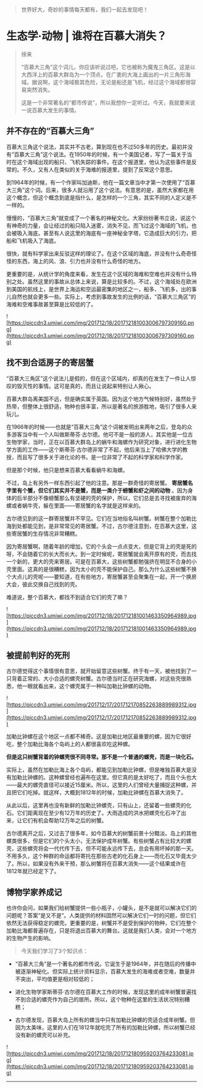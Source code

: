 > 世界好大，奇妙的事情每天都有，我们一起去发现吧！

# 生态学·动物 | 谁将在百慕大消失？

> 徐来
> 
> “百慕大三角”这个词儿，你应该听说过吧，它也被称为魔鬼三角区。这是以大西洋上的百慕大群岛为一个顶点，在广袤的大海上画出的一片三角形海域。据说啊，这个海域极其危险，无论是船还是飞机，经过这个海域都很容易突然消失。
> 
> 这是一个非常著名的“都市传说”，所以我想你一定听过。今天，我就要来说一说百慕大发生的事情。

## 并不存在的“百慕大三角”

百慕大三角这个说法，其实并不古老，算到现在也不过50多年的历史。最初并没有“百慕大三角”这个说法。在1950年的时候，有一个美国记者，写了一篇关于当时在这个海域出现的船只、飞机失踪的事件。在这个报道里，他认为这些事件是反常的。不久，又有人在类似的关于海难的报道里，提到了反常这个意思。

到1964年的时候，有一个作家叫加迪斯，他在一篇文章当中才第一次使用了“百慕大三角”这个词。后来，很多人就沿用了这个说法。有意思的是，虽然大家都在用这个概念，但这个概念到底是指什么，是怎样的一个三角，其实不同的人定义是不一样的。

慢慢的，“百慕大三角”就变成了一个著名的神秘文化。大家纷纷著书立说，说这个有神奇的力量，会让经过的船只陷入迷雾，消失不见，而飞过这个海域的飞机，也会被吸入海底。甚至有人说这里的海底有一座神秘金字塔，它造成巨大的引力，把船和飞机吸入了海底。

很快，就有科学家出来反驳这样的理论了。在这个区域的海底，并没有什么奇奇怪怪的东西，海上的风、浪、引力也并没有什么奇怪的地方。

更重要的是，从统计学的角度来看，发生在这个区域的海难和空难也并没有什么特别之处。虽然这里的事故从总体上来说，算是比较多的。不过，这个海域处在欧洲到美国的航线上，是世界上海运和空运最密集的地区之一，船多、飞机多，出的事儿自然也就会更多一些。实际上，考虑到事故发生的比例的话，“百慕大三角区”的海难和空难事故甚至算是比较低的了。

![https://piccdn3.umiwi.com/img/201712/18/201712181003006797309160.png](https://piccdn3.umiwi.com/img/201712/18/201712181003006797309160.png)

## 找不到合适房子的寄居蟹

“百慕大三角区”这个说法儿是假的，但在这个区域内，却真的在发生了一件让人惊叹的毁灭性的事情。这可是真的，而且让说起来特别让人揪心。

百慕大群岛离美国不远，但是确实属于英国。因为这个地方气候特别好，虽然处于热带，但整体上很舒适，物种也很丰富，所以是著名的旅游胜地，吸引了很多人来玩儿。

在1966年的时候——也就是“百慕大三角”这个词被发明出来两年之后，登岛的众多游客当中有一个人叫做斯蒂芬·古尔德。他可不是一般的游人，其实他是一位古生物学家，当时，正在以百慕大群岛上的蜗牛和海螺作为研究对象，进行进化生物学方面的工作——这个斯蒂芬·古尔德非常了不起，他后来当上了哈佛大学的教授，而且写了很多关于进化论的书，是一位非常了不起的科学家和科学作家。

但是那个时候，他只是想来百慕大看看蜗牛和海螺。

不过，岛上有另外一样东西引起了他的注意。那是一群奇怪的寄居蟹。 **寄居蟹名字里有个蟹，但它们其实并不是蟹，而是一类介于螃蟹和虾之间的动物** 。因为身体的后半部分不像螃蟹那么有坚硬的壳的保护，所以，它们总是去寻找被废弃的海螺或者蜗牛壳，躲在里面——寄居蟹的名字就是这样来的。

古尔德见到的这一群寄居蟹并不罕见。它们在当地俗名叫树蟹。树蟹在整个加勒比海到处都能见到，是非常常见的寄居蟹。不过，古尔德注意到，在百慕大这里，这些寄居蟹的生存情况非常糟糕。

因为寄居蟹啊，随着年龄的增加，它的个头会一点点变大，但是它背上的壳是死的呀，不会随着它的长大而长大。到一定时候呢，寄居蟹就会离开原有的壳，而去找一个新的，更大的壳来寄居。可是在百慕大，这些树蟹都勉强挤在明显不合身的小壳里面。这真的是很糟糕，因为太小的壳不能保护自己。那么为什么这些树蟹不换个大点儿的壳呢——要知道，在有些地方，寄居蟹甚至会聚集在一起，开一个换房大会，彼此交换自己找到的壳。

难道说，整个百慕大，都找不到适合它们的壳了嘛？

![https://piccdn3.umiwi.com/img/201712/18/201712181001463350964989.jpg](https://piccdn3.umiwi.com/img/201712/18/201712181001463350964989.jpg)

## 被提前判好的死刑

古尔德觉得这个事情很有意思，就开始留意这些树蟹。终于有一天，被他找到了一只背着正常的、大小合适的螺壳树蟹。古尔德当时正在研究海螺，对这些壳很熟悉，他一眼就看出来，这个螺壳属于一种叫加勒比钟螺的动物。

![https://piccdn3.umiwi.com/img/201712/17/201712170852263889989312.jpg](https://piccdn3.umiwi.com/img/201712/17/201712170852263889989312.jpg)

加勒比钟螺在这个地区一点都不稀奇。这是加勒比地区最重要的螺，因为它很好吃，整个加勒比海各个岛屿上的人都很喜欢吃这种螺。

 **但是这只树蟹背着的钟螺壳很不同寻常。那不是一个普通的螺壳，而是一块化石。**

实际上，虽然在加勒比海上各个岛屿，都能见到加勒比钟螺，但是唯独百慕大是没有加勒比钟螺的。这种螺曾经也遍布在这里。但它真的是太好吃了，而且个头也大——最大的螺壳直径可以接近15厘米。所以，这里的人们曾经大量捕捉这种螺，并且把它们吃掉。就这样，大概到1812年的时候，加勒比钟螺在百慕大消失了。

从此以后，这里再也没有新鲜的加勒比钟螺壳，只有山上，还留着一些螺壳的化石。它们距离现在至少有12万年的历史了。大雨造成的洪水把螺壳化石冲了出来，让它们有机会帮助12万年之后的树蟹。

古尔德离开之后，又过去了很多年，如今百慕大的树蟹前景十分黯淡。岛上的其他螺类很多，但是它们的个头太小，无法保护成年树蟹。有些树蟹占有比较大的螺壳，这些螺壳将会一代代传下去，但不可能永远传下去，总会有用坏掉的那一天。不用多久，这个种群的命运都将寄托在那些古老的化石身上——而化石又毕竟太少了。所以，如果没有外来干预，那么树蟹将在百慕大消失——这个结果或许在1812年就已经定下了。    

## 博物学家养成记

也许你会问，如果我们给树蟹提供一些小瓶子，小罐头，是不是就可以解决它们的问题呢？答案“是又不是”。人类提供的材料固然可以解决它们一时的问题，但它们依然无法获得稳定的螺壳。更重要的是，树蟹并不是受到保护的物种，它们在整个加勒比海都普遍存在，只是将退出百慕大的舞台。这就是我们人类，会对一个地方的生物产生的影响。

> 今天我们学习了3个知识点：

* “百慕大三角”是一个著名的都市传说。它诞生于是1964年，并在随后的传播中被逐渐神秘化。但实际上统计资料显示，百慕大发生的海难或者空难，数量并不突出，平均值更是相对较低的；

* 进化生物学家斯蒂芬·古尔德在百慕大工作的时候，发现这里的成年树蟹普遍找不到合适的螺壳作为自己的居所。所以，这个物种在这里的生活状况特别糟糕；

* 古尔德发现，百慕大岛上所有的螺当中只有加勒比钟螺的壳适合成年树蟹。但因为太美味，这里的人们在1812年就吃完了所有的加勒比钟螺，所以树蟹已经没有新的螺壳可以补充。

![https://piccdn3.umiwi.com/img/201712/18/201712180959203764233081.jpg](https://piccdn3.umiwi.com/img/201712/18/201712180959203764233081.jpg)

---
